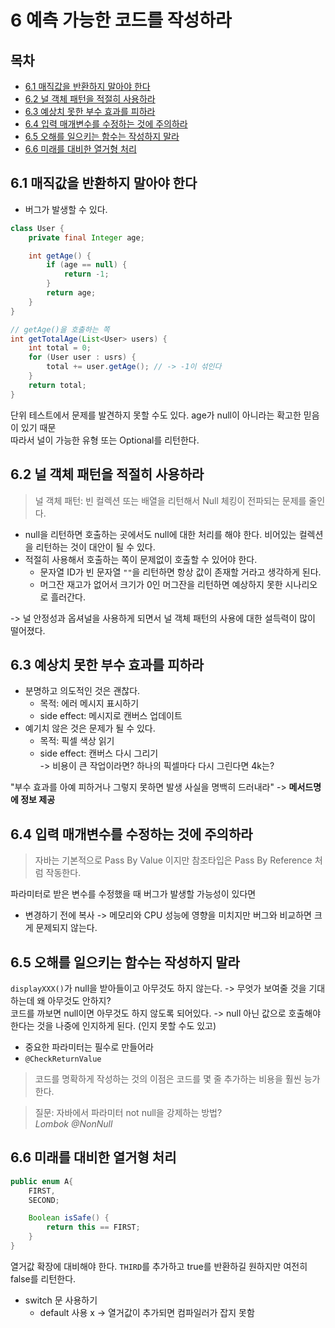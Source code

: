 # 6 예측 가능한 코드를 작성하라
## 목차
- [6.1 매직값을 반환하지 말아야 한다](#61-매직값을-반환하지-말아야-한다)
- [6.2 널 객체 패턴을 적절히 사용하라](#62-널-객체-패턴을-적절히-사용하라)
- [6.3 예상치 못한 부수 효과를 피하라](#63-예상치-못한-부수-효과를-피하라)
- [6.4 입력 매개변수를 수정하는 것에 주의하라](#64-입력-매개변수를-수정하는-것에-주의하라)
- [6.5 오해를 일으키는 함수는 작성하지 말라](#65-오해를-일으키는-함수는-작성하지-말라)
- [6.6 미래를 대비한 열거형 처리](#66-미래를-대비한-열거형-처리)

## 6.1 매직값을 반환하지 말아야 한다
- 버그가 발생할 수 있다.
```java
class User {
    private final Integer age;

    int getAge() {
        if (age == null) {
            return -1;
        }
        return age;
    }
}

// getAge()을 호출하는 쪽
int getTotalAge(List<User> users) {
    int total = 0;
    for (User user : usrs) {
        total += user.getAge(); // -> -1이 섞인다
    }
    return total;
}
```
단위 테스트에서 문제를 발견하지 못할 수도 있다. age가 null이 아니라는 확고한 믿음이 있기 때문<br>
따라서 널이 가능한 유형 또는 Optional를 리턴한다.

## 6.2 널 객체 패턴을 적절히 사용하라
> 널 객체 패턴: 빈 컬렉션 또는 배열을 리턴해서 Null 체킹이 전파되는 문제를 줄인다.
- null을 리턴하면 호출하는 곳에서도 null에 대한 처리를 해야 한다. 비어있는 컬렉션을 리턴하는 것이 대안이 될 수 있다.
- 적절히 사용해서 호출하는 쪽이 문제없이 호출할 수 있어야 한다.
    - 문자열 ID가 빈 문자열 `""`을 리턴하면 항상 값이 존재할 거라고 생각하게 된다.
    - 머그잔 재고가 없어서 크기가 0인 머그잔을 리턴하면 예상하지 못한 시나리오로 흘러간다.

-> 널 안정성과 옵셔널을 사용하게 되면서 널 객체 패턴의 사용에 대한 설득력이 많이 떨어졌다.

## 6.3 예상치 못한 부수 효과를 피하라
- 분명하고 의도적인 것은 괜찮다.
    - 목적: 에러 메시지 표시하기
    - side effect: 메시지로 캔버스 업데이트
- 예기치 않은 것은 문제가 될 수 있다.
    - 목적: 픽셀 색상 읽기
    - side effect: 캔버스 다시 그리기<br>
    -> 비용이 큰 작업이라면? 하나의 픽셀마다 다시 그린다면 4k는?

"부수 효과를 아예 피하거나 그렇지 못하면 발생 사실을 명백히 드러내라"
-> **메서드명에 정보 제공**

## 6.4 입력 매개변수를 수정하는 것에 주의하라
> 자바는 기본적으로 Pass By Value 이지만 참조타입은 Pass By Reference 처럼 작동한다.

파라미터로 받은 변수를 수정했을 때 버그가 발생할 가능성이 있다면
- 변경하기 전에 복사 -> 메모리와 CPU 성능에 영향을 미치지만 버그와 비교하면 크게 문제되지 않는다.

## 6.5 오해를 일으키는 함수는 작성하지 말라
`displayXXX()`가 null을 받아들이고 아무것도 하지 않는다. -> 무엇가 보여줄 것을 기대하는데 왜 아무것도 안하지? <br>
코드를 까보면 null이면 아무것도 하지 않도록 되어있다. -> null 아닌 값으로 호출해야 한다는 것을 나중에 인지하게 된다. (인지 못할 수도 있고)

- 중요한 파라미터는 필수로 만들어라
- `@CheckReturnValue`
> 코드를 명확하게 작성하는 것의 이점은 코드를 몇 줄 추가하는 비용을 훨씬 능가한다.

> 질문: 자바에서 파라미터 not null을 강제하는 방법? <br>
*Lombok @NonNull*

## 6.6 미래를 대비한 열거형 처리
```java
public enum A{
    FIRST,
    SECOND;

    Boolean isSafe() {
        return this == FIRST;
    }
}
```
열거값 확장에 대비해야 한다. `THIRD`를 추가하고 true를 반환하길 원하지만 여전히 false를 리턴한다.

- switch 문 사용하기
    - default 사용 x -> 열거값이 추가되면 컴파일러가 잡지 못함
